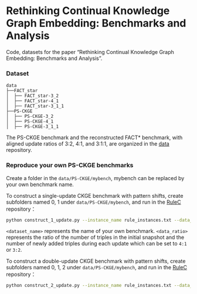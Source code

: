 # Rethinking Continual Knowledge Graph Embedding: Benchmarks and Analysis
Code, datasets for the paper “Rethinking Continual Knowledge Graph Embedding: Benchmarks and Analysis”.
### Dataset
```
data
├──FACT_star
│  ├── FACT_star-3_2
│  ├── FACT_star-4_1
│  ├── FACT_star-3_1_1
├──PS-CKGE
│  ├── PS-CKGE-3_2
│  ├── PS-CKGE-4_1
│  ├── PS-CKGE-3_1_1
```
The PS-CKGE benchmark and the reconstructed FACT* benchmark, with aligned update ratios of 3:2, 4:1, and 3:1:1, are organized in the [data](https://github.com/AAnonymousName/CKGE-Benchmark/edit/main/data) repository.
### Reproduce your own PS-CKGE benchmarks
Create a folder in the `data/PS-CKGE/mybench`, mybench can be replaced by your own benchmark name.

To construct a single-update CKGE benchmark with pattern shifts, create subfolders named 0, 1 under `data/PS-CKGE/mybench`, and run in the [RuleC](https://github.com/AAnonymousName/CKGE-Benchmark/edit/main/RuleC) repository：
```sh
python construct_1_update.py --instance_name rule_instances.txt --data_name mybench --ratio <data_ratio>

```
`<dataset_name>` represents the name of your own benchmark. `<data_ratio>` represents the ratio of the number of triples in the initial snapshot and the number of newly added triples during each update which can be set to `4:1` or `3:2`.


To construct a double-update CKGE benchmark with pattern shifts, create subfolders named 0, 1, 2 under `data/PS-CKGE/mybench`, and run in the [RuleC](https://github.com/AAnonymousName/CKGE-Benchmark/edit/main/RuleC) repository：
```sh
python construct_2_update.py --instance_name rule_instances.txt --data_name mybench

```
